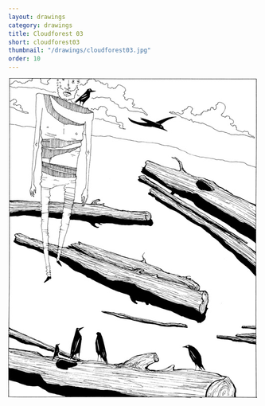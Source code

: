 ```yaml
---
layout: drawings
category: drawings
title: Cloudforest 03
short: cloudforest03
thumbnail: "/drawings/cloudforest03.jpg"
order: 10
---
```


<img class="noborder" src="/drawings/cloudforest03.jpg" width="500" height="643" alt="cloudforest 03">